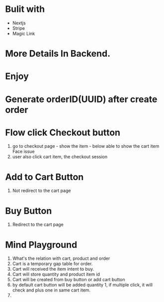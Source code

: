 # Bulit with
* Nextjs
* Stripe
* Magic Link

# More Details In Backend.

# Enjoy

# Generate orderID(UUID) after create order

# Flow click Checkout button
1. go to checkout page - show the item - below able to show the cart item
Face issue
1. user also click cart item, the checkout session

# Add to Cart Button
1. Not redirect to the cart page

# Buy Button
1. Redirect to the cart page


# Mind Playground
1. What's the relation with cart, product and order
2. Cart is a temporary gap table for order.
3. Cart will received the item intent to buy.
4. Cart will store quantity and product item id
5. Cart will be created from buy button or add cart button
6. by default cart button will be added quantity 1, if multiple click, it will check and plus one in same cart item.
7.
